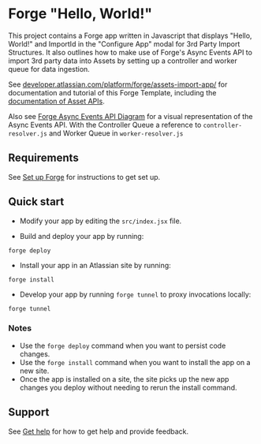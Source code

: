 # Forge "Hello, World!"

This project contains a Forge app written in Javascript that displays "Hello, World!" and ImportId in the "Configure App" modal for 3rd Party Import Structures. 
It also outlines how to make use of Forge's Async Events API to import 3rd party data into Assets by setting up a controller and worker queue for data ingestion. 

See [developer.atlassian.com/platform/forge/assets-import-app/](https://developer.atlassian.com/platform/forge/assets-import-app) for documentation and tutorial of this Forge Template, including the [documentation of Asset APIs](https://developer.atlassian.com/cloud/assets/). 

Also see [Forge Async Events API Diagram](https://dac-static.atlassian.com/platform/forge/images/assets-import-async-events-api-example.png?_v=1.5800.258) for a visual representation of the Async Events API.
With the Controller Queue a reference to `controller-resolver.js` and Worker Queue in `worker-resolver.js`

## Requirements

See [Set up Forge](https://developer.atlassian.com/platform/forge/set-up-forge/) for instructions to get set up.

## Quick start

- Modify your app by editing the `src/index.jsx` file.

- Build and deploy your app by running:
```
forge deploy
```

- Install your app in an Atlassian site by running:
```
forge install
```

- Develop your app by running `forge tunnel` to proxy invocations locally:
```
forge tunnel
```

### Notes
- Use the `forge deploy` command when you want to persist code changes.
- Use the `forge install` command when you want to install the app on a new site.
- Once the app is installed on a site, the site picks up the new app changes you deploy without needing to rerun the install command.

## Support

See [Get help](https://developer.atlassian.com/platform/forge/get-help/) for how to get help and provide feedback.
